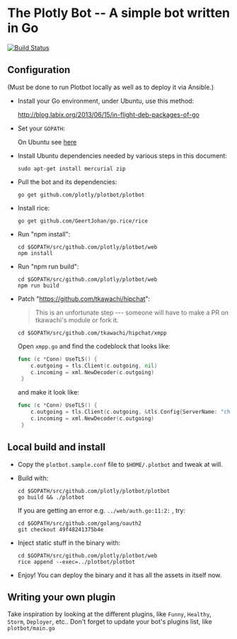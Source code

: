 # The Plotly Bot -- A simple bot written in Go

[![Build Status](https://drone.io/github.com/plotly/plotbot/status.png)](https://drone.io/github.com/plotly/plotbot/latest)


## Configuration

(Must be done to run Plotbot locally as well as to deploy it via Ansible.)

* Install your Go environment, under Ubuntu, use this method:

    http://blog.labix.org/2013/06/15/in-flight-deb-packages-of-go

* Set your `GOPATH`:

    On Ubuntu see [here](http://stackoverflow.com/questions/21001387/how-do-i-set-the-gopath-environment-variable-on-ubuntu-what-file-must-i-edit/21012349#21012349)


* Install Ubuntu dependencies needed by various steps in this document:

    ```sudo apt-get install mercurial zip```

* Pull the bot and its dependencies:

    ```go get github.com/plotly/plotbot/plotbot```

* Install rice:

    ```go get github.com/GeertJohan/go.rice/rice```

* Run "npm install":

   ```
   cd $GOPATH/src/github.com/plotly/plotbot/web
   npm install
   ```

* Run "npm run build":

   ```
   cd $GOPATH/src/github.com/plotly/plotbot/web
   npm run build
   ```

* Patch "https://github.com/tkawachi/hipchat":
  > This is an unfortunate step --- someone will have to make a PR on
  > tkawachi's module or fork it.

   ```
   cd $GOPATH/src/github.com/tkawachi/hipchat/xmpp
   ```
   Open `xmpp.go` and find the codeblock that looks like:
   ```go
   func (c *Conn) UseTLS() {
       c.outgoing = tls.Client(c.outgoing, nil)
       c.incoming = xml.NewDecoder(c.outgoing)
    }
   ```
   and make it look like:
   ```go
   func (c *Conn) UseTLS() {
       c.outgoing = tls.Client(c.outgoing, &tls.Config{ServerName: "chat.hipchat.com"})
       c.incoming = xml.NewDecoder(c.outgoing)
    }
   ```



## Local build and install

* Copy the `plotbot.sample.conf` file to `$HOME/.plotbot` and tweak at will.

* Build with:

   ```
   cd $GOPATH/src/github.com/plotly/plotbot/plotbot
   go build && ./plotbot
   ```
   
   If you are getting an error e.g. `../web/auth.go:11:2:` , try:
   
   ```
   cd $GOPATH/src/github.com/golang/oauth2
   git checkout 49f48241375b4e
   ```
   
   

* Inject static stuff in the binary with:

   ```
   cd $GOPATH/src/github.com/plotly/plotbot/web
   rice append --exec=../plotbot/plotbot
   ```

* Enjoy! You can deploy the binary and it has all the assets in itself now.


## Writing your own plugin

Take inspiration by looking at the different plugins, like `Funny`,
`Healthy`, `Storm`, `Deployer`, etc..  Don't forget to update your
bot's plugins list, like `plotbot/main.go`

